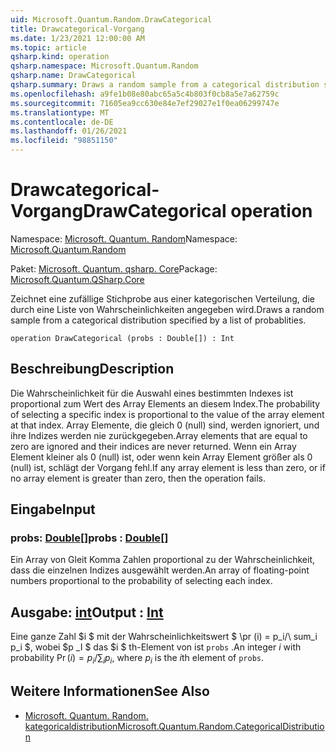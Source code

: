 ```yaml
---
uid: Microsoft.Quantum.Random.DrawCategorical
title: Drawcategorical-Vorgang
ms.date: 1/23/2021 12:00:00 AM
ms.topic: article
qsharp.kind: operation
qsharp.namespace: Microsoft.Quantum.Random
qsharp.name: DrawCategorical
qsharp.summary: Draws a random sample from a categorical distribution specified by a list of probablities.
ms.openlocfilehash: a9fe1b08e80abc65a5c4b803f0cb8a5e7a62759c
ms.sourcegitcommit: 71605ea9cc630e84e7ef29027e1f0ea06299747e
ms.translationtype: MT
ms.contentlocale: de-DE
ms.lasthandoff: 01/26/2021
ms.locfileid: "98851150"
---
```

# <a name="drawcategorical-operation"></a><span data-ttu-id="290d2-102">Drawcategorical-Vorgang</span><span class="sxs-lookup"><span data-stu-id="290d2-102">DrawCategorical operation</span></span>

<span data-ttu-id="290d2-103">Namespace: [Microsoft. Quantum. Random](xref:Microsoft.Quantum.Random)</span><span class="sxs-lookup"><span data-stu-id="290d2-103">Namespace: [Microsoft.Quantum.Random](xref:Microsoft.Quantum.Random)</span></span>

<span data-ttu-id="290d2-104">Paket: [Microsoft. Quantum. qsharp. Core](https://nuget.org/packages/Microsoft.Quantum.QSharp.Core)</span><span class="sxs-lookup"><span data-stu-id="290d2-104">Package: [Microsoft.Quantum.QSharp.Core](https://nuget.org/packages/Microsoft.Quantum.QSharp.Core)</span></span>


<span data-ttu-id="290d2-105">Zeichnet eine zufällige Stichprobe aus einer kategorischen Verteilung, die durch eine Liste von Wahrscheinlichkeiten angegeben wird.</span><span class="sxs-lookup"><span data-stu-id="290d2-105">Draws a random sample from a categorical distribution specified by a list of probablities.</span></span>

```qsharp
operation DrawCategorical (probs : Double[]) : Int
```


## <a name="description"></a><span data-ttu-id="290d2-106">Beschreibung</span><span class="sxs-lookup"><span data-stu-id="290d2-106">Description</span></span>

<span data-ttu-id="290d2-107">Die Wahrscheinlichkeit für die Auswahl eines bestimmten Indexes ist proportional zum Wert des Array Elements an diesem Index.</span><span class="sxs-lookup"><span data-stu-id="290d2-107">The probability of selecting a specific index is proportional to the value of the array element at that index.</span></span>
<span data-ttu-id="290d2-108">Array Elemente, die gleich 0 (null) sind, werden ignoriert, und ihre Indizes werden nie zurückgegeben.</span><span class="sxs-lookup"><span data-stu-id="290d2-108">Array elements that are equal to zero are ignored and their indices are never returned.</span></span> <span data-ttu-id="290d2-109">Wenn ein Array Element kleiner als 0 (null) ist, oder wenn kein Array Element größer als 0 (null) ist, schlägt der Vorgang fehl.</span><span class="sxs-lookup"><span data-stu-id="290d2-109">If any array element is less than zero, or if no array element is greater than zero, then the operation fails.</span></span>

## <a name="input"></a><span data-ttu-id="290d2-110">Eingabe</span><span class="sxs-lookup"><span data-stu-id="290d2-110">Input</span></span>

### <a name="probs--double"></a><span data-ttu-id="290d2-111">probs: [Double](xref:microsoft.quantum.lang-ref.double)[]</span><span class="sxs-lookup"><span data-stu-id="290d2-111">probs : [Double](xref:microsoft.quantum.lang-ref.double)[]</span></span>

<span data-ttu-id="290d2-112">Ein Array von Gleit Komma Zahlen proportional zu der Wahrscheinlichkeit, dass die einzelnen Indizes ausgewählt werden.</span><span class="sxs-lookup"><span data-stu-id="290d2-112">An array of floating-point numbers proportional to the probability of selecting each index.</span></span>



## <a name="output--int"></a><span data-ttu-id="290d2-113">Ausgabe: [int](xref:microsoft.quantum.lang-ref.int)</span><span class="sxs-lookup"><span data-stu-id="290d2-113">Output : [Int](xref:microsoft.quantum.lang-ref.int)</span></span>

<span data-ttu-id="290d2-114">Eine ganze Zahl $i $ mit der Wahrscheinlichkeitswert $ \pr (i) = p_i/\ sum_i p_i $, wobei $p _I $ das $i $ th-Element von ist `probs` .</span><span class="sxs-lookup"><span data-stu-id="290d2-114">An integer $i$ with probability $\Pr(i) = p_i / \sum_i p_i$, where $p_i$ is the $i$th element of `probs`.</span></span>

## <a name="see-also"></a><span data-ttu-id="290d2-115">Weitere Informationen</span><span class="sxs-lookup"><span data-stu-id="290d2-115">See Also</span></span>

- [<span data-ttu-id="290d2-116">Microsoft. Quantum. Random. kategoricaldistribution</span><span class="sxs-lookup"><span data-stu-id="290d2-116">Microsoft.Quantum.Random.CategoricalDistribution</span></span>](xref:Microsoft.Quantum.Random.CategoricalDistribution)